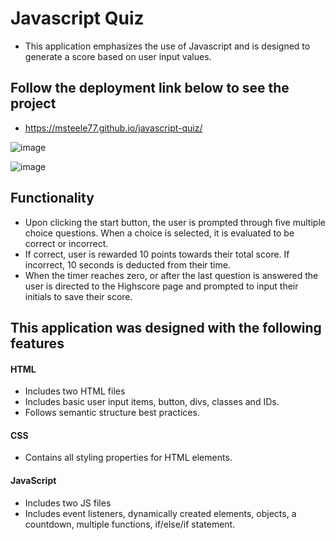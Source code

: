 # Javascript Quiz

* This application emphasizes the use of Javascript and is designed to generate a score based on user input values.

## Follow the deployment link below to see the project

* https://msteele77.github.io/javascript-quiz/


![image](https://user-images.githubusercontent.com/72512687/99931232-fcdcfd80-2d10-11eb-8272-32e3de7799cc.png)

![image](https://user-images.githubusercontent.com/72512687/99931264-167e4500-2d11-11eb-93fa-ea38c2d6a2eb.png)


## Functionality

* Upon clicking the start button, the user is prompted through five multiple choice questions. When a choice is selected, it is evaluated to be correct or incorrect. 
* If correct, user is rewarded 10 points towards their total score. If incorrect, 10 seconds is deducted from their time. 
* When the timer reaches zero, or after the last question is answered the user is directed to the Highscore page and prompted to input their initials to save their score.

## This application was designed with the following features


#### HTML
- Includes two HTML files
- Includes basic user input items, button, divs, classes and IDs. 
- Follows semantic structure best practices. 

#### CSS
- Contains all styling properties for HTML elements. 

#### JavaScript
- Includes two JS files
- Includes event listeners, dynamically created elements, objects, a countdown, multiple functions, if/else/if statement. 
